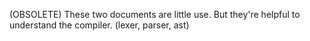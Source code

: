 (OBSOLETE)
These two documents are little use.
But they're helpful to understand the compiler. (lexer, parser, ast)

